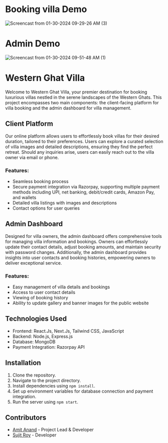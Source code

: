 # Booking villa Demo

![Screencast from 01-30-2024 09-29-26 AM (3)](https://github.com/asqre/western-ghat-client_RoomBookingPlatform/assets/62792214/7f877cab-07e0-4fff-be31-a24deca2a768)

# Admin Demo
![Screencast from 01-30-2024 09-51-48 AM (1)](https://github.com/asqre/western-ghat-client_RoomBookingPlatform/assets/62792214/d3941dd2-3e38-4f4f-9d59-98bfb76b897f)

# Western Ghat Villa

Welcome to Western Ghat Villa, your premier destination for booking luxurious villas nestled in the serene landscapes of the Western Ghats. This project encompasses two main components: the client-facing platform for villa booking and the admin dashboard for villa management.

## Client Platform
Our online platform allows users to effortlessly book villas for their desired duration, tailored to their preferences. Users can explore a curated selection of villa images and detailed descriptions, ensuring they find the perfect retreat. Should any inquiries arise, users can easily reach out to the villa owner via email or phone.

### Features:
- Seamless booking process
- Secure payment integration via Razorpay, supporting multiple payment methods including UPI, net banking, debit/credit cards, Amazon Pay, and wallets
- Detailed villa listings with images and descriptions
- Contact options for user queries

## Admin Dashboard
Designed for villa owners, the admin dashboard offers comprehensive tools for managing villa information and bookings. Owners can effortlessly update their contact details, adjust booking amounts, and maintain security with password changes. Additionally, the admin dashboard provides insights into user contacts and booking histories, empowering owners to deliver exceptional service.

### Features:
- Easy management of villa details and bookings
- Access to user contact details
- Viewing of booking history
- Ability to update gallery and banner images for the public website

## Technologies Used
- Frontend: React.Js, Next.Js, Tailwind CSS, JavaScript
- Backend: Node.js, Express.js
- Database: MongoDB
- Payment Integration: Razorpay API

## Installation
1. Clone the repository.
2. Navigate to the project directory.
3. Install dependencies using `npm install`.
4. Set up environment variables for database connection and payment integration.
5. Run the server using `npm start`.

## Contributors
- [Amit Anand]([https://github.com/asqre]) - Project Lead & Developer
- [Sujit Roy]([link-to-contributor-profile](https://github.com/sujitroy-dev)) - Developer
